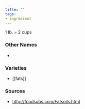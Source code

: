 ```yaml
---
title: ""
tags:
- ingredient
---
```

1 lb. = 2 cups

### Other Names

* 

### Varieties

* [[fats]]

### Sources
* http://foodsubs.com/Fatsoils.html
